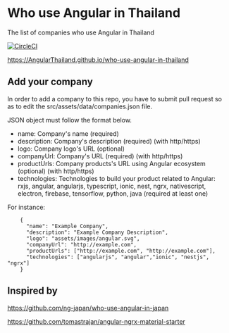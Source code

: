 # Who use Angular in Thailand
The list of companies who use Angular in Thailand

[![CircleCI](https://circleci.com/gh/AngularThailand/who-use-angular-in-thailand/tree/master.svg?style=svg)](https://circleci.com/gh/AngularThailand/who-use-angular-in-thailand/tree/master)

https://AngularThailand.github.io/who-use-angular-in-thailand

## Add your company
In order to add a company to this repo, you have to submit pull request so as to edit the src/assets/data/companies.json file.

JSON object must follow the format below.

- name: Company's name (required)
- description: Company's description (required) (with http/https)
- logo: Company logo's URL (optional)
- companyUrl: Company's URL (required) (with http/https)
- productUrls: Company products's URL using Angular ecosystem (optional) (with http/https)
- technologies: Technologies to build your product related to Angular: rxjs, angular, angularjs, typescript, ionic, nest, ngrx, nativescript, electron, firebase, tensorflow, python, java (required at least one)

For instance:

```
    {
      "name": "Example Company",
      "description": "Example Company Description",
      "logo": "assets/images/angular.svg",
      "companyUrl": "http://example.com",
      "productUrls": ["http://example.com", "http://example.com"],
      "technologies": ["angularjs", "angular","ionic", "nestjs", "ngrx"]
    }
```

## Inspired by
https://github.com/ng-japan/who-use-angular-in-japan

https://github.com/tomastrajan/angular-ngrx-material-starter
